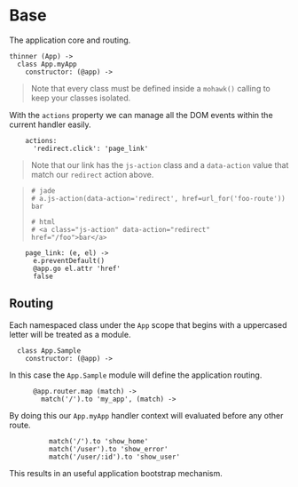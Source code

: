# Base

The application core and routing.

    thinner (App) ->
      class App.myApp
        constructor: (@app) ->

> Note that every class must be defined inside a `mohawk()` calling to keep your classes isolated.

With the `actions` property we can manage all the DOM events within the current handler easily.

        actions:
          'redirect.click': 'page_link'

> Note that our link has the `js-action` class and a `data-action` value
> that match our `redirect` action above.

> ```
> # jade
> # a.js-action(data-action='redirect', href=url_for('foo-route')) bar
>
> # html
> # <a class="js-action" data-action="redirect" href="/foo">bar</a>
> ```

        page_link: (e, el) ->
          e.preventDefault()
          @app.go el.attr 'href'
          false


## Routing

Each namespaced class under the `App` scope that begins with a uppercased letter will be treated as a module.

      class App.Sample
        constructor: (@app) ->

In this case the `App.Sample` module will define the application routing.

          @app.router.map (match) ->
            match('/').to 'my_app', (match) ->

By doing this our `App.myApp` handler context will evaluated before any other route.

              match('/').to 'show_home'
              match('/user').to 'show_error'
              match('/user/:id').to 'show_user'

This results in an useful application bootstrap mechanism.
